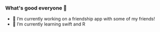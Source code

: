 ### What's good everyone 👋

- 🔭 I’m currently working on a friendship app with some of my friends!
- 🌱 I’m currently learning swift and R
<!--
**adamc951/adamc951** is a ✨ _special_ ✨ repository because its `README.md` (this file) appears on your GitHub profile.

Here are some ideas to get you started:

- 🔭 I’m currently working on a friendship app with some of my friends!
- 🌱 I’m currently learning swift and R
- 👯 I’m looking to collaborate on ...
- 🤔 I’m looking for help with ...
- 💬 Ask me about ...
- 📫 How to reach me: ...
- 😄 Pronouns: ...
- ⚡ Fun fact: ...
-->
